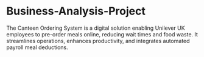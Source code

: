 # Business-Analysis-Project
The Canteen Ordering System is a digital solution enabling Unilever UK employees to pre-order meals online, reducing wait times and food waste. It streamlines operations, enhances productivity, and integrates automated payroll meal deductions.
